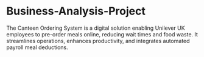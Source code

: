 # Business-Analysis-Project
The Canteen Ordering System is a digital solution enabling Unilever UK employees to pre-order meals online, reducing wait times and food waste. It streamlines operations, enhances productivity, and integrates automated payroll meal deductions.
